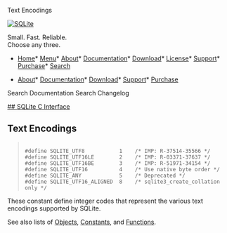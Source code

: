 




Text Encodings




[![SQLite](../images/sqlite370_banner.gif)](../index.html)


Small. Fast. Reliable.  
Choose any three.


* [Home](../index.html)* [Menu](javascript:void(0))* [About](../about.html)* [Documentation](../docs.html)* [Download](../download.html)* [License](../copyright.html)* [Support](../support.html)* [Purchase](../prosupport.html)* [Search](javascript:void(0))




* [About](../about.html)* [Documentation](../docs.html)* [Download](../download.html)* [Support](../support.html)* [Purchase](../prosupport.html)






Search Documentation
Search Changelog









[## SQLite C Interface](../c3ref/intro.html)
## Text Encodings




> ```
> 
> #define SQLITE_UTF8           1    /* IMP: R-37514-35566 */
> #define SQLITE_UTF16LE        2    /* IMP: R-03371-37637 */
> #define SQLITE_UTF16BE        3    /* IMP: R-51971-34154 */
> #define SQLITE_UTF16          4    /* Use native byte order */
> #define SQLITE_ANY            5    /* Deprecated */
> #define SQLITE_UTF16_ALIGNED  8    /* sqlite3_create_collation only */
> 
> ```



These constant define integer codes that represent the various
text encodings supported by SQLite.


See also lists of
 [Objects](../c3ref/objlist.html),
 [Constants](../c3ref/constlist.html), and
 [Functions](../c3ref/funclist.html).


